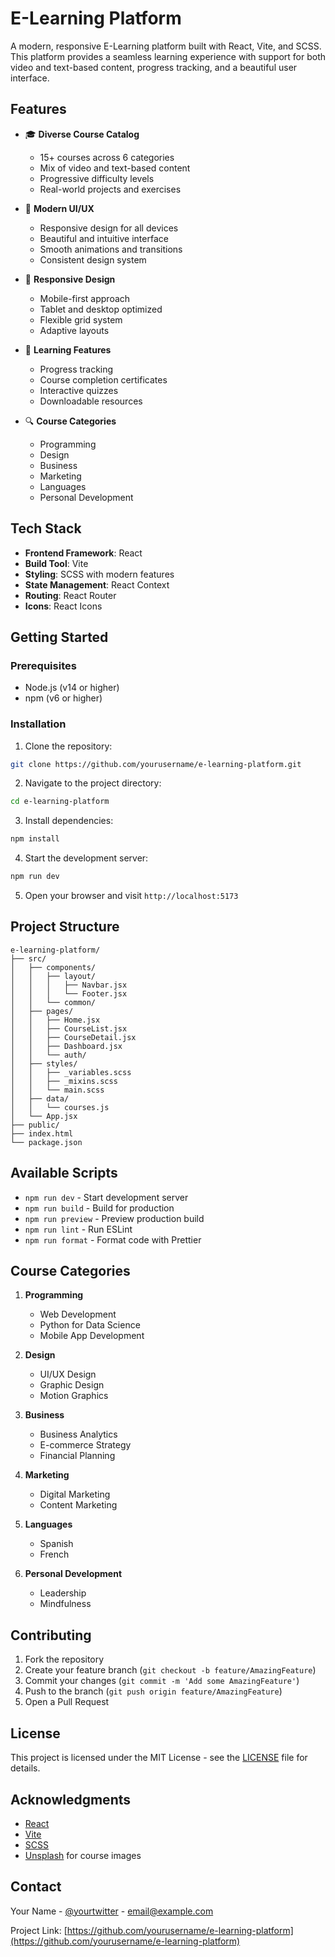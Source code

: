 # E-Learning Platform

A modern, responsive E-Learning platform built with React, Vite, and SCSS. This platform provides a seamless learning experience with support for both video and text-based content, progress tracking, and a beautiful user interface.

## Features

- 🎓 **Diverse Course Catalog**
  - 15+ courses across 6 categories
  - Mix of video and text-based content
  - Progressive difficulty levels
  - Real-world projects and exercises

- 🎨 **Modern UI/UX**
  - Responsive design for all devices
  - Beautiful and intuitive interface
  - Smooth animations and transitions
  - Consistent design system

- 📱 **Responsive Design**
  - Mobile-first approach
  - Tablet and desktop optimized
  - Flexible grid system
  - Adaptive layouts

- 🎯 **Learning Features**
  - Progress tracking
  - Course completion certificates
  - Interactive quizzes
  - Downloadable resources

- 🔍 **Course Categories**
  - Programming
  - Design
  - Business
  - Marketing
  - Languages
  - Personal Development

## Tech Stack

- **Frontend Framework**: React
- **Build Tool**: Vite
- **Styling**: SCSS with modern features
- **State Management**: React Context
- **Routing**: React Router
- **Icons**: React Icons

## Getting Started

### Prerequisites

- Node.js (v14 or higher)
- npm (v6 or higher)

### Installation

1. Clone the repository:
```bash
git clone https://github.com/yourusername/e-learning-platform.git
```

2. Navigate to the project directory:
```bash
cd e-learning-platform
```

3. Install dependencies:
```bash
npm install
```

4. Start the development server:
```bash
npm run dev
```

5. Open your browser and visit `http://localhost:5173`

## Project Structure

```
e-learning-platform/
├── src/
│   ├── components/
│   │   ├── layout/
│   │   │   ├── Navbar.jsx
│   │   │   └── Footer.jsx
│   │   └── common/
│   ├── pages/
│   │   ├── Home.jsx
│   │   ├── CourseList.jsx
│   │   ├── CourseDetail.jsx
│   │   ├── Dashboard.jsx
│   │   └── auth/
│   ├── styles/
│   │   ├── _variables.scss
│   │   ├── _mixins.scss
│   │   └── main.scss
│   ├── data/
│   │   └── courses.js
│   └── App.jsx
├── public/
├── index.html
└── package.json
```

## Available Scripts

- `npm run dev` - Start development server
- `npm run build` - Build for production
- `npm run preview` - Preview production build
- `npm run lint` - Run ESLint
- `npm run format` - Format code with Prettier

## Course Categories

1. **Programming**
   - Web Development
   - Python for Data Science
   - Mobile App Development

2. **Design**
   - UI/UX Design
   - Graphic Design
   - Motion Graphics

3. **Business**
   - Business Analytics
   - E-commerce Strategy
   - Financial Planning

4. **Marketing**
   - Digital Marketing
   - Content Marketing

5. **Languages**
   - Spanish
   - French

6. **Personal Development**
   - Leadership
   - Mindfulness

## Contributing

1. Fork the repository
2. Create your feature branch (`git checkout -b feature/AmazingFeature`)
3. Commit your changes (`git commit -m 'Add some AmazingFeature'`)
4. Push to the branch (`git push origin feature/AmazingFeature`)
5. Open a Pull Request

## License

This project is licensed under the MIT License - see the [LICENSE](LICENSE) file for details.

## Acknowledgments

- [React](https://reactjs.org/)
- [Vite](https://vitejs.dev/)
- [SCSS](https://sass-lang.com/)
- [Unsplash](https://unsplash.com/) for course images

## Contact

Your Name - [@yourtwitter](https://twitter.com/yourtwitter) - email@example.com

Project Link: [https://github.com/yourusername/e-learning-platform](https://github.com/yourusername/e-learning-platform)
